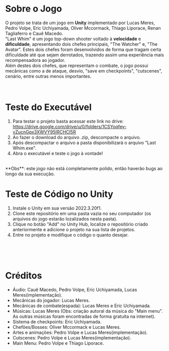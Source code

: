 # Sobre o Jogo
O projeto se trata de um jogo em **Unity** implementado por Lucas Meres, Pedro Volpe, Eric Uchiyamada, Oliver Mccormack, Thiago Liporace, Renan Tagliaferro e Cauê Macedo. <br>
"Last Whim" é um jogo top-down shooter voltado à **velocidade** e **dificuldade**, apresentando dois chefes principais, "The Watcher" e, "The Avatar". Estes dois chefes foram desenvolvidos de forma que tragam certa dificuldade até que sejam derrotados, trazendo assim uma experiência mais recompensadora ao jogador.<br>
Além destes dois chefes, que representam o combate, o jogo possui mecânicas como a de ataque, desvio, "save em checkpoints", "cutscenes", cenário, entre outras menos importantes. <br>
<br>
<br>
# Teste do Executável
1. Para testar o projeto basta acessar este link no drive: https://drive.google.com/drive/u/0/folders/1CSYoqfey-vZucnGpx3XWVY95IRCHCI5R
2. Ao fazer o download do arquivo .zip, descompacte o arquivo.
3. Após descompactar o arquivo a pasta disponibilizará o arquivo "Last Whim.exe".
4. Abra o executável e teste o jogo à vontade!
<br>
**Obs**: este jogo não está completamente polido, então haverão bugs ao longo da sua execução. <br>
  
# Teste de Código no Unity

1. Instale o Unity em sua versão 2022.3.20f1.  <br>
2. Clone este repositório em uma pasta vazia no seu computador (os arquivos do jogo estarão lozalizados nesta pasta).  <br>
3. Clique no botão "Add" no Unity Hub, localize o repositório criado anteriormente e adicione o projeto na sua lista de projetos.  <br>
4. Entre no projeto e modifique o código o quanto desejar.  <br>
<br>
<br><br>
  
# Créditos

- Áudio: Cauê Macedo, Pedro Volpe, Eric Uchiyamada, Lucas Meres(implementação). <br>
- Mecânicas do jogador: Lucas Meres. <br>
- Mecânicas de combate(espada): Lucas Meres e Eric Uchiyamada.<br>
- Músicas: Lucas Meres (Obs: criação autoral da música do "Main menu". As outras músicas foram encontradas de forma gratuita na internet).<br>
- Sistema de checkpoints: Eric Uchiyamada.<br>
- Chefões/Bosses: Oliver Mccormack e Lucas Meres.<br>
- Artes e animações: Pedro Volpe e Lucas Meres(implementação).<br>
- Cutscenes: Pedro Volpe e Lucas Meres(implementação).<br>
- Main Menu: Pedro Volpe e Thiago Liporace.<br>
